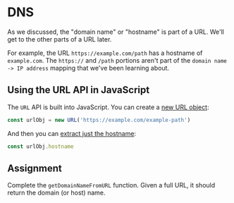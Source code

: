 # DNS

As we discussed, the "domain name" or "hostname" is part of a URL. We'll get to the other parts of a URL later.

For example, the URL `https://example.com/path` has a hostname of `example.com`. The `https://` and `/path` portions aren't part of the `domain name -> IP address` mapping that we've been learning about.

## Using the URL API in JavaScript

The `URL` API is built into JavaScript. You can create a [new URL object](https://developer.mozilla.org/en-US/docs/Web/API/URL/URL):

```js
const urlObj = new URL('https://example.com/example-path')
```

And then you can [extract just the hostname](https://developer.mozilla.org/en-US/docs/Web/API/URL):

```js
const urlObj.hostname
```

## Assignment

Complete the `getDomainNameFromURL` function. Given a full URL, it should return the domain (or host) name.
